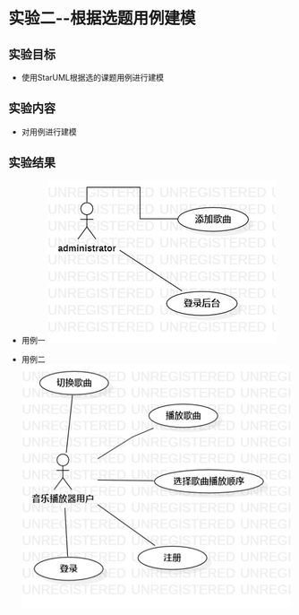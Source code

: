 # 实验二--根据选题用例建模

## 实验目标
 + 使用StarUML根据选的课题用例进行建模

## 实验内容
+ 对用例进行建模

## 实验结果
+ 用例一
    ![用例一](./img/useCase1.jpg)

+ 用例二
    ![用例二](./img/useCase2.jpg)

